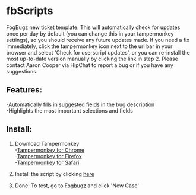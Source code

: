 # fbScripts
FogBugz new ticket template. This will automatically check for updates once per day by default (you can change this in your tampermonkey settings), so you should receive any future updates made. If you need a fix immediately, click the tampermonkey icon next to the url bar in your browser and select 'Check for userscript updates', or you can re-install the most up-to-date version manually by clicking the link in step 2. Please contact Aaron Cooper via HipChat to report a bug or if you have any suggestions.

## Features:
-Automatically fills in suggested fields in the bug description<br>
-Highlights the most important selections and fields

## Install:
1. Download Tampermonkey<br>
-<a href='https://chrome.google.com/webstore/detail/tampermonkey/dhdgffkkebhmkfjojejmpbldmpobfkfo?hl=en' target='_blank'>Tampermonkey for Chrome</a><br>
-<a href='https://addons.mozilla.org/en-Us/firefox/addon/tampermonkey/' target='_blank'>Tampermonkey for Firefox</a><br>
-<a href='http://tampermonkey.net/?browser=safari' target='_blank'>Tampermonkey for Safari</a>

2. Install the script by clicking <a href='https://github.com/aHoyleCooper/fbScripts/raw/master/newFbTicketTemplate.user.js' target='_blank'>here</a>

3. Done! To test, go to <a href='http://fogbugz/' target='_blank'>Fogbugz</a> and click 'New Case'
